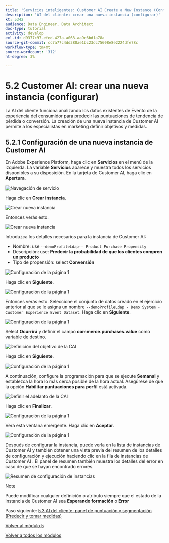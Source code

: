 ```yaml
---
title: 'Servicios inteligentes: Customer AI Create a New Instance (Configure)'
description: 'AI del cliente: crear una nueva instancia (configurar)'
kt: 5342
audience: Data Engineer, Data Architect
doc-type: tutorial
activity: develop
exl-id: d9377c97-efed-427a-a063-aa9c6bd1a78a
source-git-commit: cc7a77c4dd380ae1bc23dc75608e8e2224dfe78c
workflow-type: tm+mt
source-wordcount: '312'
ht-degree: 3%

---
```


# 5.2 Customer AI: crear una nueva instancia (configurar)

La AI del cliente funciona analizando los datos existentes de Evento de la experiencia del consumidor para predecir las puntuaciones de tendencia de pérdida o conversión. La creación de una nueva instancia de Customer AI permite a los especialistas en marketing definir objetivos y medidas.

## 5.2.1 Configuración de una nueva instancia de Customer AI

En Adobe Experience Platform, haga clic en **Servicios** en el menú de la izquierda. La variable **Servicios** aparece y muestra todos los servicios disponibles a su disposición. En la tarjeta de Customer AI, haga clic en **Apertura**.

![Navegación de servicio](./images/navigatetoservice.png)

Haga clic en **Crear instancia**.

![Crear nueva instancia](./images/createnewinstance.png)

Entonces verás esto.

![Crear nueva instancia](./images/custai1.png)

Introduzca los detalles necesarios para la instancia de Customer AI:

- Nombre: use `--demoProfileLdap-- Product Purchase Propensity`
- Descripción: use: **Predecir la probabilidad de que los clientes compren un producto**
- Tipo de propensión: select **Conversión**

![Configuración de la página 1](./images/setuppage1.png)

Haga clic en **Siguiente**.

![Configuración de la página 1](./images/next.png)

Entonces verás esto. Seleccione el conjunto de datos creado en el ejercicio anterior al que se le asigna un nombre `--demoProfileLdap - Demo System - Customer Experience Event Dataset`. Haga clic en **Siguiente**.

![Configuración de la página 1](./images/custai2.png)

Select **Ocurrirá** y definir el campo **commerce.purchases.value** como variable de destino.

![Definición del objetivo de la CAI](./images/caidefinegoal.png)

Haga clic en **Siguiente**.

![Configuración de la página 1](./images/next.png)

A continuación, configure la programación para que se ejecute **Semanal** y establezca la hora lo más cerca posible de la hora actual. Asegúrese de que la opción **Habilitar puntuaciones para perfil** está activada.

![Definir el adelanto de la CAI](./images/caiadvancepage.png)

Haga clic en **Finalizar**.

![Configuración de la página 1](./images/finish.png)

Verá esta ventana emergente. Haga clic en **Aceptar**.

![Configuración de la página 1](./images/finish1.png)

Después de configurar la instancia, puede verla en la lista de instancias de Customer AI y también obtener una vista previa del resumen de los detalles de configuración y ejecución haciendo clic en la fila de instancias de Customer AI . El panel de resumen también muestra los detalles del error en caso de que se hayan encontrado errores.

![Resumen de configuración de instancias](./images/caiinstancesummary.png)

>[!NOTE]
>
>Puede modificar cualquier definición o atributo siempre que el estado de la instancia de Customer AI sea **Esperando formación** o **Error**

Paso siguiente: [5.3 AI del cliente: panel de puntuación y segmentación (Predecir y tomar medidas)](./ex3.md)

[Volver al módulo 5](./intelligent-services.md)

[Volver a todos los módulos](./../../overview.md)
